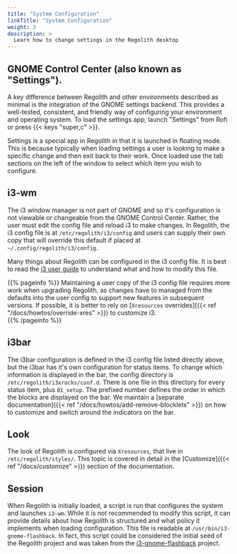 ```yaml
---
title: "System Configuration"
linkTitle: "System Configuration"
weight: 3
description: >
  Learn how to change settings in the Regolith desktop
---
```


## GNOME Control Center (also known as "Settings").

A key difference between Regolith and other environments described as minimal is the integration of the GNOME settings backend. This provides a well-tested, consistent, and friendly way of configuring your environment and operating system. To load the settings app, launch "Settings" from Rofi or press {{< keys "super,c" >}}.

Settings is a special app in Regolith in that it is launched in floating mode. This is because typically when loading settings a user is looking to make a specific change and then exit back to their work. Once loaded use the tab sections on the left of the window to select which item you wish to configure.

## i3-wm

The i3 window manager is not part of GNOME and so it's configuration is not viewable or changeable from the GNOME Control Center. Rather, the user must edit the config file and reload i3 to make changes. In Regolith, the i3 config file is at `/etc/regolith/i3/config` and users can supply their own copy that will override this default if placed at `~/.config/regolith/i3/config`.

Many things about Regolith can be configured in the i3 config file. It is best to read the [i3 user guide](https://i3wm.org/docs/userguide.html) to understand what and how to modify this file.

{{% pageinfo %}}
Maintaining a user copy of the i3 config file requires more work when upgrading Regolith, as changes have to managed from the defaults into the user config to support new features in subsequent versions. If possible, it is better to rely on [`Xresources` overrides]({{< ref "/docs/howtos/override-xres" >}}) to customize i3.  
{{% /pageinfo %}}

## i3bar

The i3bar configuration is defined in the i3 config file listed directly above, but the i3bar has it's own configuration for status items. To change which information is displayed in the bar, the config directory is `/etc/regolith/i3xrocks/conf.d`. There is one file in this directory for every status item, plus `01_setup`. The prefixed number defines the order in which the blocks are displayed on the bar. We maintain a [separate documentation]({{< ref "/docs/howtos/add-remove-blocklets" >}}) on how to customize and switch around the indicators on the bar.

## Look

The look of Regolith is configured via `Xresources`, that live in `/etc/regolith/styles/`. This topic is covered in detail in the [Customize]({{< ref "/docs/customize" >}}) section of the documentation.

## Session

When Regolith is initially loaded, a script is run that configures the system and launches `i3-wm`. While it is not recommended to modify this script, it can provide details about how Regolith is structured and what policy it implements when loading configuration. This file is readable at `/usr/bin/i3-gnome-flashback`. In fact, this script could be considered the initial seed of the Regolith project and was taken from the [i3-gnome-flashback](https://github.com/deuill/i3-gnome-flashback) project.
